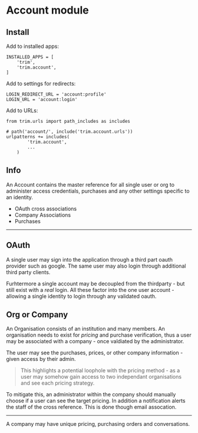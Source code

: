 # Account module

## Install

Add to installed apps:

    INSTALLED_APPS = [
        'trim',
        'trim.account',
    ]

Add to settings for redirects:

    LOGIN_REDIRECT_URL = 'account:profile'
    LOGIN_URL = 'account:login'

Add to URLs:


    from trim.urls import path_includes as includes

    # path('account/', include('trim.account.urls'))
    urlpatterns += includes(
            'trim.account',
            ...
        )

## Info

An Account contains the master reference for all single user or org to
administer access credentials, purchases and any other settings specific to
an identity.

+ OAuth cross associations
+ Company Associations
+ Purchases

---

## OAuth

A single user may sign into the application through a third part oauth provider
such as google. The same user may also login through additional third party clients.

Furhtermore a single account may be decoupled from the thirdparty - but still exist with a _real_ login. All these factor into the one user account - allowing a single identity to
login through any validated oauth.


## Org or Company

An Organisation consists of an institution and many members. An organisation needs to exist for _pricing_ and purchase verification, thus a user may be associated with a company - once valdiated by the administrator.

The user may see the purchases, prices, or other company information - given access by their admin.

> This highlights a potential loophole with the pricing method - as a user may somehow gain access to two independant organisations and see each pricing strategy.

To mitigate this, an administrator within the company should manually choose if a user can see the target pricing. In addition a notification alerts the staff of the cross reference. This is done though email assocation.

---

A company may have unique pricing, purchasing orders and conversations.

